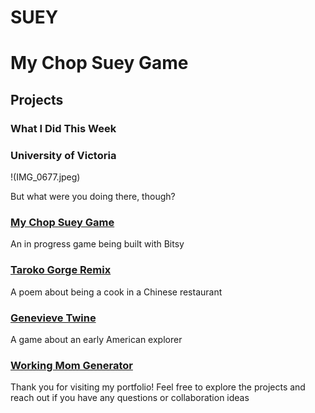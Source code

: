# SUEY

# My Chop Suey Game



## Projects

### What I Did This Week
### University of Victoria
!(IMG_0677.jpeg)

But what were you doing there, though?

### [My Chop Suey Game](Suey.html)
An in progress game being built with Bitsy

### [Taroko Gorge Remix](taroko-gorge.html)
A poem about being a cook in a Chinese restaurant

### [Genevieve Twine](Genevieve.html)
A game about an early American explorer

### [Working Mom Generator](WorkingMom.html)

Thank you for visiting my portfolio! Feel free to explore the projects and reach out if you have any questions or collaboration ideas